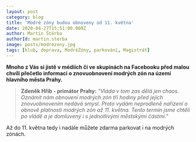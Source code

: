 ```yaml
---
layout: post
category: blog
title: 'Modré zóny budou obnoveny od 11. května'
date: 2020-04-27T15:51:00.000Z
author: Martin Štěrba
authorId: martin.sterba
image: posts/modrezony.jpg
tags: [klub, doprava, ModréZóny, parkování, Magistrát]
---
```


**Mnoho z Vás si jistě v médiích či ve skupinách na Facebooku před malou chvílí přečetlo informaci o znovuobnovení modrých zón na území hlavního města Prahy.** 

> **Zdeněk Hřib - primátor Prahy:** *"Vláda v tom zas dělá jen chaos. Oznámit nám obnovení modrých zón tři hodiny před jejich znovuobnovením nedává smysl. Proto vydám neprodleně nařízení o obnově platnosti modrých zón až 11. května. Tento termín jsme chtěli po vládě a je domluvený i s jednotlivými městskými částmi."*

Až do 11. května tedy i nadále můžete zdarma parkovat i na modrých zónách. 
